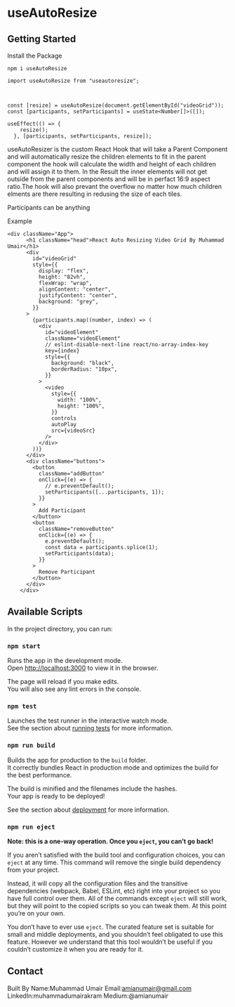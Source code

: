 # useAutoResize

## Getting Started
Install the Package 
```
npm i useAutoResize
```
```
import useAutoResize from "useautoresize";
```
```


const [resize] = useAutoResize(document.getElementById("videoGrid"));
const [participants, setParticipants] = useState<Number[]>([]);

useEffect(() => {
    resize();
  }, [participants, setParticipants, resize]);
```
useAutoResizer is the custom React Hook that will take a Parent Component and will automatically resize the children elements to fit in the parent component the hook will calculate the width and height of each children and will assign it to them. In the Result the inner elements will not get outside from the parent components and will be in perfact 16:9 aspect ratio.The hook will also prevant the overflow no matter how much children elments are there resulting in redusing the size of each tiles.

Participants can be anything 

Example 

```
<div className="App">
      <h1 className="head">React Auto Resizing Video Grid By Muhammad Umair</h1>
      <div
        id="videoGrid"
        style={{
          display: "flex",
          height: "82vh",
          flexWrap: "wrap",
          alignContent: "center",
          justifyContent: "center",
          background: "grey",
        }}
      >
        {participants.map((number, index) => (
          <div
            id="videoElement"
            className="videoElement"
            // eslint-disable-next-line react/no-array-index-key
            key={index}
            style={{
              background: "black",
              borderRadius: "10px",
            }}
          >
            <video
              style={{
                width: "100%",
                height: "100%",
              }}
              controls
              autoPlay
              src={videoSrc}
            />
          </div>
        ))}
      </div>
      <div className="buttons">
        <button
          className="addButton"
          onClick={(e) => {
            // e.preventDefault();
            setParticipants([...participants, 1]);
          }}
        >
          Add Participant
        </button>
        <button
          className="removeButton"
          onClick={(e) => {
            e.preventDefault();
            const data = participants.splice(1);
            setParticipants(data);
          }}
        >
          Remove Participant
        </button>
      </div>
    </div>
```

## Available Scripts

In the project directory, you can run:

### `npm start`

Runs the app in the development mode.\
Open [http://localhost:3000](http://localhost:3000) to view it in the browser.

The page will reload if you make edits.\
You will also see any lint errors in the console.

### `npm test`

Launches the test runner in the interactive watch mode.\
See the section about [running tests](https://facebook.github.io/create-react-app/docs/running-tests) for more information.

### `npm run build`

Builds the app for production to the `build` folder.\
It correctly bundles React in production mode and optimizes the build for the best performance.

The build is minified and the filenames include the hashes.\
Your app is ready to be deployed!

See the section about [deployment](https://facebook.github.io/create-react-app/docs/deployment) for more information.

### `npm run eject`

**Note: this is a one-way operation. Once you `eject`, you can’t go back!**

If you aren’t satisfied with the build tool and configuration choices, you can `eject` at any time. This command will remove the single build dependency from your project.

Instead, it will copy all the configuration files and the transitive dependencies (webpack, Babel, ESLint, etc) right into your project so you have full control over them. All of the commands except `eject` will still work, but they will point to the copied scripts so you can tweak them. At this point you’re on your own.

You don’t have to ever use `eject`. The curated feature set is suitable for small and middle deployments, and you shouldn’t feel obligated to use this feature. However we understand that this tool wouldn’t be useful if you couldn’t customize it when you are ready for it.

## Contact

Built By 
Name:Muhammad Umair
Email:amianumair@gmail.com
LinkedIn:muhammadumairakram
Medium:@amianumair
